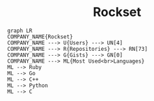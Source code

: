 <h1 align="center">Rockset</h1>

```mermaid
graph LR
COMPANY_NAME{Rockset}
COMPANY_NAME ---> U{Users} ---> UN[4]
COMPANY_NAME ---> R{Repositories} ---> RN[73]
COMPANY_NAME ---> G{Gists} ---> GN[0]
COMPANY_NAME ---> ML{Most Used<br>Languages}
ML --> Ruby
ML --> Go
ML --> C++
ML --> Python
ML --> C
```
